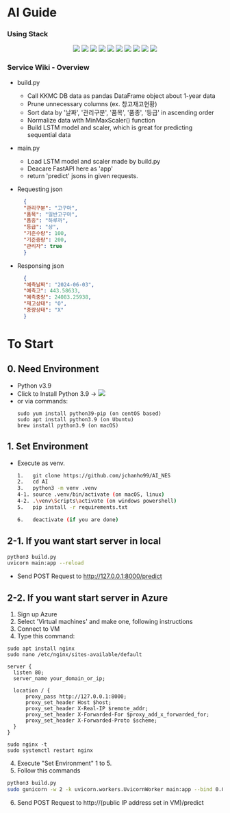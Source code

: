 # AI Guide
### Using Stack
<div align=center>
<img src="https://img.shields.io/badge/github-181717?style=for-the-badge&logo=github&logoColor=white">
<img src="https://img.shields.io/badge/notion-000000?style=for-the-badge&logo=notion&logoColor=white">
<img src="https://img.shields.io/badge/visualstudiocode-007ACC?style=for-the-badge&logo=visualstudiocode&logoColor=white">
<img src="https://img.shields.io/badge/postman-FF6C37?style=for-the-badge&logo=postman&logoColor=white">
<img src="https://img.shields.io/badge/Python-3776AB.svg?&style=for-the-badge&logo=Python&logoColor=white">
<img src="https://img.shields.io/badge/azure-61DAFB?style=for-the-badge&logo=azure&logoColor=white">
<img src="https://img.shields.io/badge/Tensorflow-FF8C00?style=for-the-badge&logo=Tensorflow&logoColor=white">
<img src="https://img.shields.io/badge/scikit-learn-FF8C00?style=for-the-badge&logo=scikit-learn&logoColor=white">
<img src="https://img.shields.io/badge/pandas-3776AB?style=for-the-badge&logo=pandas&logoColor=white">
<img src="https://img.shields.io/badge/FastAPI-9ACD32?style=for-the-badge&logo=FastAPI&logoColor=white">
</div>

### Service Wiki - Overview
- build.py
  - Call KKMC DB data as pandas DataFrame object about 1-year data
  - Prune unnecessary columns (ex. 창고재고현황)
  - Sort data by '날짜', '관리구분', '품목', '품종', '등급' in ascending order
  - Normalize data with MinMaxScaler() function
  - Build LSTM model and scaler, which is great for predicting sequential data

- main.py
  - Load LSTM model and scaler made by build.py
  - Deacare FastAPI here as 'app'
  - return 'predict' jsons in given requests.

- Requesting json
  ```json
    {
    "관리구분": "고구마",
    "품목": "일반고구마",
    "품종": "하루까",
    "등급": "상",
    "기준수량": 100,
    "기준중량": 200,
    "관리자": true
    }
  ```

- Responsing json
  ```json
    {
    "예측날짜": "2024-06-03",
    "예측고": 443.58633,
    "예측중량": 24083.25938,
    "재고상태": "O",
    "중량상태": "X"
    }
  ```

# To Start
## 0. Need Environment
- Python v3.9
- Click to Install Python 3.9 -> <a src=https://www.python.org/downloads/release/python-3918><img src="https://img.shields.io/badge/Python-3776AB.svg?&style=for-the-badge&logo=Python&logoColor=white"></a>
- or via commands:
  ```
  sudo yum install python39-pip (on centOS based)
  sudo apt install python3.9 (on Ubuntu)
  brew install python3.9 (on macOS)
  ```

## 1. Set Environment
- Execute as venv.
  ```bash
  1.   git clone https://github.com/jchanho99/AI_NES
  2.   cd AI
  3.   python3 -m venv .venv
  4-1. source .venv/bin/activate (on macOS, linux)
  4-2. .\venv\Scripts\activate (on windows powershell)
  5.   pip install -r requirements.txt
  
  6.   deactivate (if you are done)
  ```

## 2-1. If you want start server in local
```bash
python3 build.py
uvicorn main:app --reload
```
- Send POST Request to http://127.0.0.1:8000/predict

## 2-2. If you want start server in Azure
1. Sign up Azure
2. Select 'Virtual machines' and make one, following instructions
3. Connect to VM
4. Type this command:
  ```
  sudo apt install nginx
  sudo nano /etc/nginx/sites-available/default
  ```
  ```
  server {
    listen 80;
    server_name your_domain_or_ip;

    location / {
        proxy_pass http://127.0.0.1:8000;
        proxy_set_header Host $host;
        proxy_set_header X-Real-IP $remote_addr;
        proxy_set_header X-Forwarded-For $proxy_add_x_forwarded_for;
        proxy_set_header X-Forwarded-Proto $scheme;
    }
  }
  ```
  ```
  sudo nginx -t
  sudo systemctl restart nginx
  ```
4. Execute "Set Environment" 1 to 5.
5. Follow this commands
  ```bash
  python3 build.py
  sudo gunicorn -w 2 -k uvicorn.workers.UvicornWorker main:app --bind 0.0.0.0:8000
  ```
6. Send POST Request to http://(public IP address set in VM)/predict